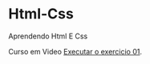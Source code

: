 # Html-Css
 Aprendendo Html E Css
 
 Curso em Video
 <a href="https://robsonrfc2.github.io/Html-Css1/Exercicios/Ex001/index.html">Executar o exercicio 01</a>.
